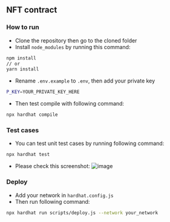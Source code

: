 ## NFT contract


### How to run

* Clone the repository then go to the cloned folder
* Install ```node_modules``` by running this command:
```bash
npm install
// or
yarn install
```
* Rename ```.env.example``` to ```.env```, then add your private key
```bash
P_KEY=YOUR_PRIVATE_KEY_HERE
```
* Then test compile with following command:
```bash
npx hardhat compile
```

### Test cases

* You can test unit test cases by running following command:
```bash
npx hardhat test
```

* Please check this screenshot:
  ![image](https://github.com/0xjamern/nft-contract/assets/43978164/2f30553c-01e9-4b2a-835f-bf6e83a2761c)


### Deploy

* Add your network in ```hardhat.config.js```
* Then run following command:
```bash
npx hardhat run scripts/deploy.js --network your_network
```
